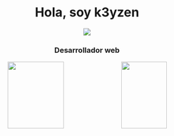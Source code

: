 

<h1 align="center">Hola, soy k3yzen</h1>

<p align="center">
  <a href="https://github.com/k3yzen"><img src="https://img.shields.io/github/followers/k3yzen?label=follow&style=social"/></a>
</p>


<h3 align="center"> Desarrollador web </h3>


<p align="center">
  <img width="50%" height="150px" src="https://github-readme-stats.vercel.app/api?username=k3yzen&show_icons=true&hide_border=false&title_color=555&text_color=777&icon_color=777&bg_color=fff" />  
  <img src="https://github-readme-stats.vercel.app/api/top-langs/?username=k3yzen&layout=compact" align="top" height="150px" width="45%" />
</p>

